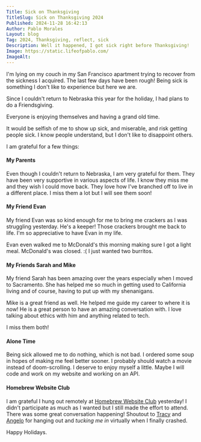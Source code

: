 ```yaml
---
Title: Sick on Thanksgiving
TitleSlug: Sick on Thanksgiving 2024
Published: 2024-11-28 16:42:13
Author: Pablo Morales
Layout: blog
Tag: 2024, Thanksgiving, reflect, sick
Description: Well it happened, I got sick right before Thanksgiving!
Image: https://static.lifeofpablo.com/
ImageAlt: 
---
```

I'm lying on my couch in my San Francisco apartment trying to recover from the sickness I acquired. The last few days have been rough! Being sick is something I don't like to experience but here we are. 

Since I couldn't return to Nebraska this year for the holiday, I had plans to do a Friendsgiving. 

Everyone is enjoying themselves and having a grand old time.

It would be selfish of me to show up sick, and miserable, and risk getting people sick. I know people understand, but I don't like to disappoint others. 

I am grateful for a few things:

#### My Parents

Even though I couldn't return to Nebraska, I am very grateful for them. They have been very supportive in various aspects of life. I know they miss me and they wish I could move back. They love how I've branched off to live in a different place. I miss them a lot but I will see them soon!


#### My Friend Evan

My friend Evan was so kind enough for me to bring me crackers as I was struggling yesterday. He's a keeper! Those crackers brought me back to life. I'm so appreciative to have Evan in my life. 

Evan even walked me to McDonald's this morning making sure I got a light meal. McDonald's was closed. :( I just wanted two burritos. 

#### My Friends Sarah and Mike

My friend Sarah has been amazing over the years especially when I moved to Sacramento. She has helped me so much in getting used to California living and of course, having to put up with my shenanigans.

Mike is a great friend as well. He helped me guide my career to where it is now! He is a great person to have an amazing conversation with. I love talking about ethics with him and anything related to tech. 

I miss them both!

#### Alone Time

Being sick allowed me to do nothing, which is not bad. I ordered some soup in hopes of making me feel better sooner. I probably should watch a movie instead of doom-scrolling. I deserve to enjoy myself a little. Maybe I will code and work on my website and working on an API.

#### Homebrew Website Club

I am grateful I hung out remotely at [Homebrew Website Club](https://events.indieweb.org/2024/11/homebrew-website-club-pacific-n7kqQSz1oG6L) yesterday! I didn't participate as much as I wanted but I still made the effort to attend. There was some great conversation happening! Shoutout to [Tracy](https://tracydurnell.com/) and [Angelo](https://ragt.ag/) for hanging out and *tucking me in* virtually when I finally crashed.


Happy Holidays.
